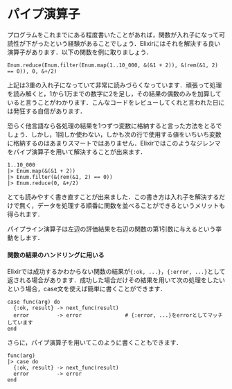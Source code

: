 # パイプ演算子

プログラムをこれまでにある程度書いたことがあれば，関数が入れ子になって可読性が下がったという経験があることでしょう．Elixirにはそれを解決する良い演算子があります．以下の関数を例に取りましょう．

```
Enum.reduce(Enum.filter(Enum.map(1..10_000, &(&1 + 2)), &(rem(&1, 2) == 0)), 0, &+/2)
```

上記は3重の入れ子になっていて非常に読みづらくなっています．頑張って処理を読み解くと，1から1万までの数字に2を足し，その結果の偶数のみを加算していると言うことがわかります．こんなコードをレビューしてくれと言われた日には発狂する自信があります．

恐らく他言語なら各処理の結果を1つずつ変数に格納すると言った方法をとるでしょう．しかし，1回しか使わない，しかも次の行で使用する値をいちいち変数に格納するのはあまりスマートではありません．Elixirではこのようなジレンマをパイプ演算子を用いて解決することが出来ます．

```
1..10_000
|> Enum.map(&(&1 + 2))
|> Enum.filter(&(rem(&1, 2) == 0))
|> Enum.reduce(0, &+/2)
```

とても読みやすく書き直すことが出来ました．この書き方は入れ子を解決するだけで無く，データを処理する順番に関数を並べることができるというメリットも得られます．

パイプライン演算子は左辺の評価結果を右辺の関数の第1引数に与えるという挙動をします．

#### **関数の結果のハンドリングに用いる**

Elixirでは成功するかわからない関数の結果が`{:ok, ...}`，`{:error, ...}`として返される場合があります．成功した場合だけその結果を用いて次の処理をしたいという場合，case文を使えば簡単に書くことができます．

```
case func(arg) do
  {:ok, result} -> next_func(result)
  error         -> error              # {:error, ...}をerrorとしてマッチしています
end
```

さらに，パイプ演算子を用いてこのように書くこともできます．

```
func(arg)
|> case do
  {:ok, result} -> next_func(result)
  error         -> error
end
```
